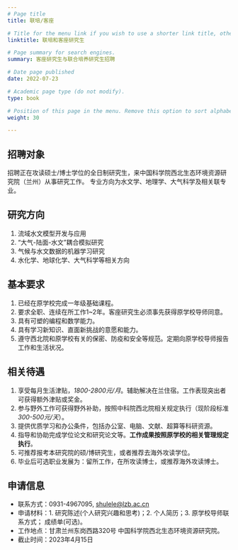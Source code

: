 ```yaml
---
# Page title
title: 联培/客座

# Title for the menu link if you wish to use a shorter link title, otherwise remove this option.
linktitle: 联培和客座研究生

# Page summary for search engines.
summary: 客座研究生与联合培养研究生招聘

# Date page published
date: 2022-07-23

# Academic page type (do not modify).
type: book

# Position of this page in the menu. Remove this option to sort alphabetically.
weight: 30

---
```

## 招聘对象
招聘正在攻读硕士/博士学位的全日制研究生，来中国科学院西北生态环境资源研究院（兰州）从事研究工作。
专业方向为水文学、地理学、大气科学及相关联专业。

## 研究方向
1. 流域水文模型开发与应用
2. “大气-陆面-水文”耦合模拟研究
3. 气候与水文数据的机器学习研究
4. 水化学、地球化学、大气科学等相关方向

## 基本要求
1. 已经在原学校完成一年级基础课程。
2. 要求全职、连续在所工作1~2年。客座研究生必须事先获得原学校导师同意。 
3. 具有可塑的编程和数学能力。
4. 具有学习新知识、直面新挑战的意愿和能力。
5. 遵守西北院和原学校有关的保密、防疫和安全等规范。定期向原学校导师报告工作和生活状况。

## 相关待遇
1. 享受每月生活津贴，*1800-2800元/月*。辅助解决在兰住宿。工作表现突出者可获得额外津贴或奖金。
1. 参与野外工作可获得野外补助，按照中科院西北院相关规定执行（现阶段标准*300-500元/天*）。
2. 提供优质学习和办公条件，包括办公室、电脑、文献、超算等科研资源。
3. 指导和协助完成学位论文和研究论文等。**工作成果按照原学校的相关管理规定执行**。
4. 可推荐报考本研究院的硕/博研究生，或者推荐去海外攻读学位。
5. 毕业后可选职业发展为：留所工作，在所攻读博士，或推荐海外攻读博士。

## 申请信息
- 联系方式：0931-4967095, [shulele@lzb.ac.cn](mailto:shulele@lzb.ac.cn)  
- 申请材料：1. 研究陈述(个人研究兴趣和思考)；2. 个人简历；3. 原学校导师联系方式； 成绩单(可选)。
- 工作地点：甘肃兰州东岗西路320号 中国科学院西北生态环境资源研究院。
- 截止时间：2023年4月15日
